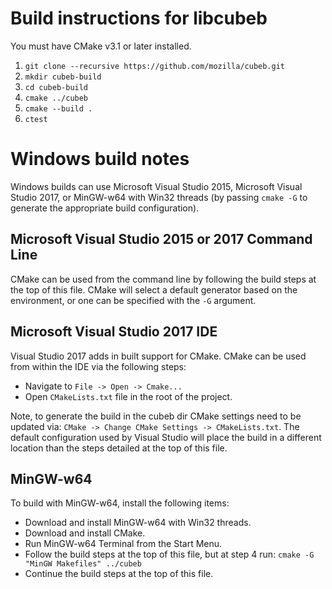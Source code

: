 # Build instructions for libcubeb

You must have CMake v3.1 or later installed.

1. `git clone --recursive https://github.com/mozilla/cubeb.git`
2. `mkdir cubeb-build`
3. `cd cubeb-build`
4. `cmake ../cubeb`
5. `cmake --build .`
6. `ctest`

# Windows build notes

Windows builds can use Microsoft Visual Studio 2015, Microsoft Visual Studio
2017, or MinGW-w64 with Win32 threads (by passing `cmake -G` to generate the
appropriate build configuration).

## Microsoft Visual Studio 2015 or 2017 Command Line

CMake can be used from the command line by following the build steps at the top
of this file. CMake will select a default generator based on the environment,
or one can be specified with the `-G` argument.

## Microsoft Visual Studio 2017 IDE

Visual Studio 2017 adds in built support for CMake. CMake can be used from
within the IDE via the following steps:

- Navigate to `File -> Open -> Cmake...`
- Open `CMakeLists.txt` file in the root of the project.

Note, to generate the build in the cubeb dir CMake settings need to be updated
via: `CMake -> Change CMake Settings -> CMakeLists.txt`. The default
configuration used by Visual Studio will place the build in a different location
than the steps detailed at the top of this file.

## MinGW-w64

To build with MinGW-w64, install the following items:

- Download and install MinGW-w64 with Win32 threads.
- Download and install CMake.
- Run MinGW-w64 Terminal from the Start Menu.
- Follow the build steps at the top of this file, but at step 4 run:
  `cmake -G "MinGW Makefiles" ../cubeb`
- Continue the build steps at the top of this file.
